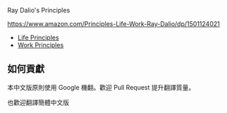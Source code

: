 Ray Dalio's Principles

https://www.amazon.com/Principles-Life-Work-Ray-Dalio/dp/1501124021

* [Life Principles](life.md)
* [Work Principles](work.md)


## 如何貢獻

本中文版原則使用 Google 機翻。歡迎 Pull Request 提升翻譯質量。

也歡迎翻譯簡體中文版
